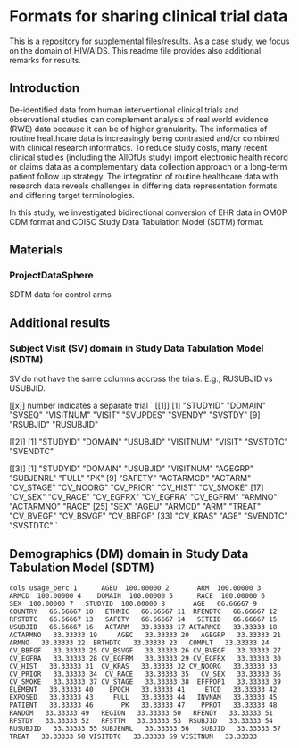 # Formats for sharing clinical trial data 

This is a repository for supplemental files/results.
As a case study, we focus on the domain of HIV/AIDS.
This readme file provides also additional remarks for results.
 

## Introduction
De-identified data from human interventional clinical trials and observational studies can complement analysis of real world evidence (RWE) data because it can be of higher granularity. The informatics of routine healthcare data is increasingly being contrasted and/or combined with clinical research informatics. To reduce study costs, many recent clinical studies (including the AllOfUs study) import electronic health record or claims data as a complementary data collection approach or a long-term patient follow up strategy. The integration of routine healthcare data with research data reveals challenges in differing data representation formats and differing target terminologies.

In this study, we investigated bidirectional conversion of EHR data in OMOP CDM format and CDISC Study Data Tabulation Model (SDTM) format.


## Materials
### ProjectDataSphere

SDTM data for control arms 

## Additional results

### Subject Visit (SV) domain in Study Data Tabulation Model (SDTM)

SV do not have the same columns accross the trials. E.g., RUSUBJID vs USUBJID.

[[x]] number indicates a separate trial
`
 [[1]]
 [1] "STUDYID"  "DOMAIN"   "SVSEQ"    "VISITNUM" "VISIT"    "SVUPDES"  "SVENDY"   "SVSTDY"
 [9] "RSUBJID"  "RUSUBJID"

 [[2]]
 [1] "STUDYID"  "DOMAIN"   "USUBJID"  "VISITNUM" "VISIT"    "SVSTDTC"  "SVENDTC"

 [[3]]
 [1] "STUDYID"  "DOMAIN"   "USUBJID"  "VISITNUM" "AGEGRP"   "SUBJENRL" "FULL"     "PK"
 [9] "SAFETY"   "ACTARMCD" "ACTARM"   "CV_STAGE" "CV_NOORG" "CV_PRIOR" "CV_HIST"  "CV_SMOKE"
 [17] "CV_SEX"   "CV_RACE"  "CV_EGFRX" "CV_EGFRA" "CV_EGFRM" "ARMNO"    "ACTARMNO" "RACE"
 [25] "SEX"      "AGEU"     "ARMCD"    "ARM"      "TREAT"    "CV_BVEGF" "CV_BSVGF" "CV_BBFGF"
 [33] "CV_KRAS"  "AGE"      "SVENDTC"  "SVSTDTC"
`

## Demographics (DM) domain in Study Data Tabulation Model (SDTM)

`
       cols usage_perc
1      AGEU  100.00000
2       ARM  100.00000
3     ARMCD  100.00000
4    DOMAIN  100.00000
5      RACE  100.00000
6       SEX  100.00000
7   STUDYID  100.00000
8       AGE   66.66667
9   COUNTRY   66.66667
10   ETHNIC   66.66667
11  RFENDTC   66.66667
12  RFSTDTC   66.66667
13   SAFETY   66.66667
14   SITEID   66.66667
15  USUBJID   66.66667
16   ACTARM   33.33333
17 ACTARMCD   33.33333
18 ACTARMNO   33.33333
19     AGEC   33.33333
20   AGEGRP   33.33333
21    ARMNO   33.33333
22  BRTHDTC   33.33333
23   COMPLT   33.33333
24 CV_BBFGF   33.33333
25 CV_BSVGF   33.33333
26 CV_BVEGF   33.33333
27 CV_EGFRA   33.33333
28 CV_EGFRM   33.33333
29 CV_EGFRX   33.33333
30  CV_HIST   33.33333
31  CV_KRAS   33.33333
32 CV_NOORG   33.33333
33 CV_PRIOR   33.33333
34  CV_RACE   33.33333
35   CV_SEX   33.33333
36 CV_SMOKE   33.33333
37 CV_STAGE   33.33333
38  EFFPOP1   33.33333
39  ELEMENT   33.33333
40    EPOCH   33.33333
41     ETCD   33.33333
42  EXPOSED   33.33333
43     FULL   33.33333
44   INVNAM   33.33333
45  PATIENT   33.33333
46       PK   33.33333
47    PPROT   33.33333
48   RANDOM   33.33333
49   REGION   33.33333
50   RFENDY   33.33333
51   RFSTDY   33.33333
52   RFSTTM   33.33333
53  RSUBJID   33.33333
54 RUSUBJID   33.33333
55 SUBJENRL   33.33333
56   SUBJID   33.33333
57    TREAT   33.33333
58 VISITDTC   33.33333
59 VISITNUM   33.33333
`